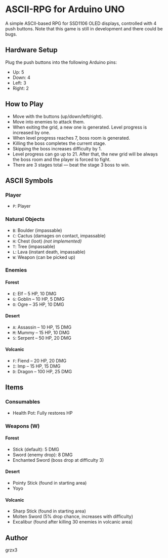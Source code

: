 # ASCII-RPG for Arduino UNO

A simple ASCII-based RPG for SSD1106 OLED displays, controlled with 4 push buttons.
Note that this game is still in development and there could be bugs.

## Hardware Setup
Plug the push buttons into the following Arduino pins:
- Up: 5  
- Down: 4  
- Left: 3  
- Right: 2  

## How to Play
- Move with the buttons (up/down/left/right).
- Move into enemies to attack them.
- When exiting the grid, a new one is generated. Level progress is increased by one.
- When level progress reaches 7, boss room is generated.
- Killing the boss completes the current stage.
- Skipping the boss increases difficulty by 1.
- Level progress can go up to 21. After that, the new grid will be always the boss room and the player is forced to fight.
- There are 3 stages total — beat the stage 3 boss to win.

## ASCII Symbols

### Player
- `P`: Player

### Natural Objects
- `B`: Boulder (impassable)
- `C`: Cactus (damages on contact, impassable)
- `H`: Chest (loot) *(not implemented)*
- `T`: Tree (impassable)
- `L`: Lava (instant death, impassable)
- `W`: Weapon (can be picked up)

### Enemies

#### Forest
- `E`: Elf – 5 HP, 10 DMG  
- `G`: Goblin – 10 HP, 5 DMG  
- `O`: Ogre – 35 HP, 10 DMG  

#### Desert
- `A`: Assassin – 10 HP, 15 DMG  
- `M`: Mummy – 15 HP, 10 DMG  
- `S`: Serpent – 50 HP, 20 DMG  

#### Volcanic
- `F`: Fiend – 20 HP, 20 DMG  
- `I`: Imp – 15 HP, 15 DMG  
- `D`: Dragon – 100 HP, 25 DMG  

## Items

### Consumables
- Health Pot: Fully restores HP

### Weapons (W)

#### Forest
- Stick (default): 5 DMG
- Sword (enemy drop): 8 DMG
- Enchanted Sword (boss drop at difficulty 3)

#### Desert
- Pointy Stick (found in starting area)
- Yoyo

#### Volcanic
- Sharp Stick (found in starting area)
- Molten Sword (5% drop chance, increases with difficulty)
- Excalibur (found after killing 30 enemies in volcanic area)



## Author
grzx3
